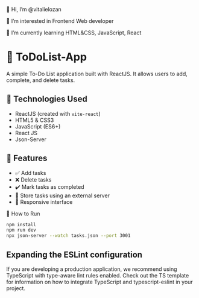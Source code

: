 👋 Hi, I’m @vitalielozan

👀 I’m interested in Frontend Web developer

🌱 I’m currently learning HTML&CSS, JavaScript, React

# 📝 ToDoList-App

A simple To-Do List application built with ReactJS. It allows users to add, complete, and delete tasks.

## 🔧 Technologies Used

- ReactJS (created with `vite-react`)
- HTML5 & CSS3
- JavaScript (ES6+)
- React JS
- Json-Server

## 🚀 Features

- ✅ Add tasks
- ❌ Delete tasks
- ✔️ Mark tasks as completed
- 💾 Store tasks using an external server
- 🎨 Responsive interface

🔧 How to Run

```bash
npm install
npm run dev
npx json-server --watch tasks.json --port 3001
```

## Expanding the ESLint configuration

If you are developing a production application, we recommend using TypeScript with type-aware lint rules enabled. Check out the TS template for information on how to integrate TypeScript and typescript-eslint in your project.

